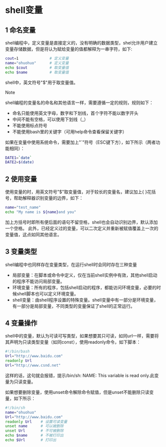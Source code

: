 # shell变量

## 1 命名变量

shell编程中，定义变量是直接定义的，没有明确的数据类型，shel允许用户建立变量存储数据，但是将认为赋给变量的值都解释为一串字符，如下:

```bash
cout=1			    # 定义变量		
name="ohuohuo"	    # 定义变量
echo $cout		    # 取变量值
echo $name	        # 取变量值
```

shell中，英文符号"$"用于取变量值。

> [!NOTE]
>
> shell编程的变量名的命名和其他语言一样，需要遵循一定的规则，规则如下：
> - 命名只能使用英文字母，数字和下划线，首个字符不能以数字开头
> - 中间不能有空格，可以使用下划线（_）
> - 不能使用标点符号
> - 不能使用bash里的关键字（可用help命令查看保留关键字）

如果在变量中使用系统命令，需要加上"`"符号（ESC键下方），如下所示（两者功能相同）：

```bash
DATE1=`date`	
DATE2=$(date)
```

## 2 使用变量

使用变量的时，用英文符号"$"取变量值，对于较长的变量名，建议加上{ }花括号，帮助解释器识别变量的边界，如下：

```bash
name="test_name"
echo "My name is ${name}and you"
```

加上方括号时即所有便后面的语句不留空格，shell也会自动识别边界，默认添加一个空格。
此外，已经定义过的变量，可以二次定义并重新被赋值覆盖上一次的变量值，这点如同其他语言。

## 3 变量类型

shell编程中也同样存在变量类型，在运行shell时会同时存在三种变量

- 局部变量：在脚本或命令中定义，仅在当前shell实例中有效，其他shell启动的程序不能访问局部变量。
- 环境变量：所有的程序，包括shell启动的程序，都能访问环境变量，必要的时候shell脚本也可以定义环境变量。
- shell变量：由shell程序设置的特殊变量。shell变量中有一部分是环境变量，有一部分是局部变量，不同类型的变量保证了shell的正常运行。

## 4 变量操作

shell中的变量，默认为可读可写类型，如果想要其只可读，如同url一样，需要将其声明为只读类型变量（如同const），使用readonly命令，如下脚本：

```bash
#!/bin/bash
Url="http://www.baidu.com"
readonly Url
Url="http://www.csnd.net"
```

这样的话，这句就会报错，提示/bin/sh: NAME: This variable is read only.此变量为只读变量。

如果想要删除变量，使用unset命令解除命令赋值，但是unset不能删除只读变量，如下所示：

```bash
#!/bin/sh
name="ohuohuo"
Url="http://www.baidu.com"
readonly Url	# 设置可读变量
unset name		# 可以被删除
unset Url		# 不可被删除
echo $name		# 不被打印出
echo $Url		# 打印出
```
